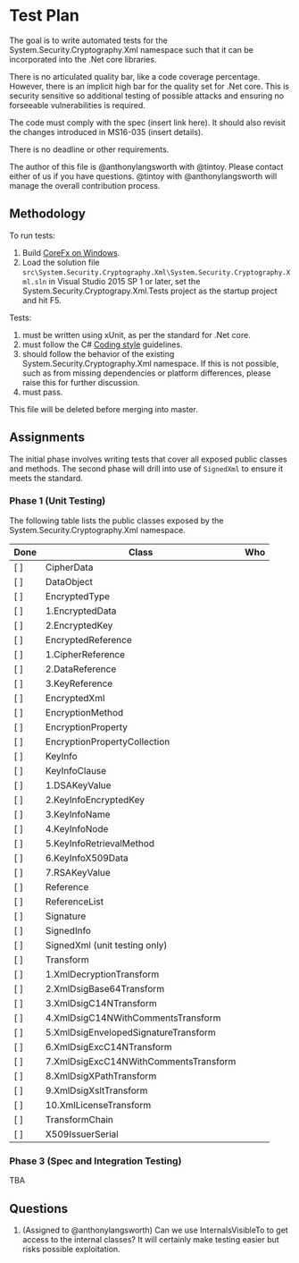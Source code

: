 # Test Plan

The goal is to write automated tests for the System.Security.Cryptography.Xml
namespace such that it can be incorporated into the .Net core libraries. 

There is no articulated quality bar, like a code coverage percentage. However,
there is an implicit high bar for the quality set for .Net core. This is 
security sensitive so additional testing of possible attacks and ensuring
no forseeable vulnerabilities is required. 

The code must comply with the spec (insert link here). It should also 
revisit the changes introduced in MS16-035 (insert details).

There is no deadline or other requirements.

The author of this file is @anthonylangsworth with @tintoy. Please contact
either of us if you have questions. @tintoy with @anthonylangsworth will
manage the overall contribution process.

## Methodology

To run tests:

 1. Build [CoreFx on Windows](https://github.com/dotnet/corefx/blob/master/Documentation/building/windows-instructions.md).
 2. Load the solution file 
    `src\System.Security.Cryptography.Xml\System.Security.Cryptography.Xml.sln`
    in Visual Studio 2015 SP 1 or later, set the 
    System.Security.Cryptograpy.Xml.Tests project as the startup project and 
    hit F5.

Tests:

 1. must be written using xUnit, as per the standard for .Net core.
 2. must follow the C# 
    [Coding style](https://github.com/dotnet/corefx/blob/master/Documentation/coding-guidelines/coding-style.md) 
    guidelines. 
 3. should follow the behavior of the existing 
    System.Security.Cryptography.Xml namespace. If this is not possible,
    such as from missing dependencies or platform differences, please 
    raise this for further discussion.
 4. must pass.

This file will be deleted before merging into master.

## Assignments

The initial phase involves writing tests that cover all exposed public classes
and methods. The second phase will drill into use of `SignedXml` to ensure
it meets the standard.

### Phase 1 (Unit Testing)

The following table lists the public classes exposed by the 
System.Security.Cryptography.Xml namespace.

Done | Class                                        | Who
-----|----------------------------------------------|--------------------
 [ ] | CipherData                                   |
 [ ] | DataObject                                   |
 [ ] | EncryptedType                                |
 [ ] |  1.EncryptedData                             |
 [ ] |  2.EncryptedKey                              |
 [ ] | EncryptedReference                           |
 [ ] |  1.CipherReference                           |
 [ ] |  2.DataReference                             |
 [ ] |  3.KeyReference                              |
 [ ] | EncryptedXml                                 |
 [ ] | EncryptionMethod                             |
 [ ] | EncryptionProperty                           |
 [ ] | EncryptionPropertyCollection                 |
 [ ] | KeyInfo                                      |
 [ ] | KeyInfoClause                                |
 [ ] |  1.DSAKeyValue                               |
 [ ] |  2.KeyInfoEncryptedKey                       |
 [ ] |  3.KeyInfoName                               |
 [ ] |  4.KeyInfoNode                               |
 [ ] |  5.KeyInfoRetrievalMethod                    |
 [ ] |  6.KeyInfoX509Data                           |
 [ ] |  7.RSAKeyValue                               |
 [ ] | Reference                                    |
 [ ] | ReferenceList                                |
 [ ] | Signature                                    |
 [ ] | SignedInfo                                   |
 [ ] | SignedXml (unit testing only)                |
 [ ] | Transform                                    |
 [ ] |  1.XmlDecryptionTransform                    |
 [ ] |  2.XmlDsigBase64Transform                    |
 [ ] |  3.XmlDsigC14NTransform                      |
 [ ] |  4.XmlDsigC14NWithCommentsTransform          |
 [ ] |  5.XmlDsigEnvelopedSignatureTransform        |
 [ ] |  6.XmlDsigExcC14NTransform                   |
 [ ] |  7.XmlDsigExcC14NWithCommentsTransform       |
 [ ] |  8.XmlDsigXPathTransform                     |
 [ ] |  9.XmlDsigXsltTransform                      |
 [ ] |  10.XmlLicenseTransform                      |
 [ ] | TransformChain                               |
 [ ] | X509IssuerSerial                             |
	
### Phase 3 (Spec and Integration Testing)

TBA

## Questions

1. (Assigned to @anthonylangsworth) Can we use InternalsVisibleTo to get access 
   to the internal classes? It will certainly make testing easier but risks 
   possible exploitation.
